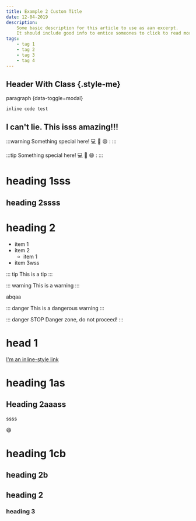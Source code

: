 ```yaml
---
title: Example 2 Custom Title
date: 12-04-2019
description:
    Some basic description for this article to use as aan excerpt.
    It should include good info to entice someones to click to read more.
tags:
    - tag 1
    - tag 2
    - tag 3
    - tag 4
---
```


## Header With Class {.style-me}

paragraph {data-toggle=modal}

`inline code test`

## I can't lie. This isss amazing!!!

:::warning
Something special here! :computer: :key: :smile: :
:::

:::tip
Something special here! :computer: :key: :smile: :
:::

# heading 1sss

## heading 2ssss


# heading 2

- item 1
- item 2
    - item 1
- item 3wss

::: tip
This is a tip
:::

::: warning
This is a warning
:::

abqaa

::: danger
This is a dangerous warning
:::

::: danger STOP
Danger zone, do not proceed!
:::

# head 1

[I'm an inline-style link](https://www.google.com)
<!-- 
![Image Test](~/assets/hero1.png) -->

# heading 1as

## Heading 2aaass

ssss

:smile:

# heading 1cb

## heading 2b

## heading 2

### heading 3